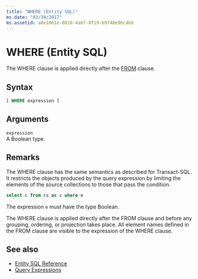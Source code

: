 ```yaml
---
title: "WHERE (Entity SQL)"
ms.date: "03/30/2017"
ms.assetid: a8e1061e-0028-4a6f-8f19-b9f48e96c4b8
---
```

# WHERE (Entity SQL)
The WHERE clause is applied directly after the [FROM](from-entity-sql.md) clause.  
  
## Syntax  
  
```sql  
[ WHERE expression ]  
```  
  
## Arguments  
 `expression`  
 A Boolean type.  
  
## Remarks  
 The WHERE clause has the same semantics as described for Transact-SQL. It restricts the objects produced by the query expression by limiting the elements of the source collections to those that pass the condition.  
  
```sql  
select c from cs as c where e  
```  
  
 The expression `e` must have the type Boolean.  
  
 The WHERE clause is applied directly after the FROM clause and before any grouping, ordering, or projection takes place. All element names defined in the FROM clause are visible to the expression of the WHERE clause.  
  
## See also

- [Entity SQL Reference](entity-sql-reference.md)
- [Query Expressions](query-expressions-entity-sql.md)
